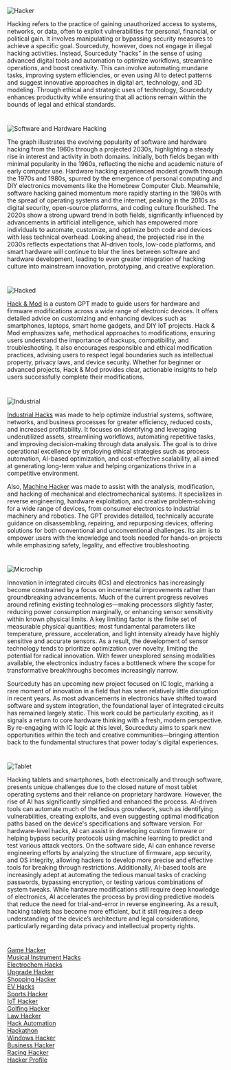 ![Hacker](https://github.com/user-attachments/assets/f33b6bd9-056f-457f-8ab0-79a8b269ac86)

Hacking refers to the practice of gaining unauthorized access to systems, networks, or data, often to exploit vulnerabilities for personal, financial, or political gain. It involves manipulating or bypassing security measures to achieve a specific goal. Sourceduty, however, does not engage in illegal hacking activities. Instead, Sourceduty "hacks" in the sense of using advanced digital tools and automation to optimize workflows, streamline operations, and boost creativity. This can involve automating mundane tasks, improving system efficiencies, or even using AI to detect patterns and suggest innovative approaches in digital art, technology, and 3D modeling. Through ethical and strategic uses of technology, Sourceduty enhances productivity while ensuring that all actions remain within the bounds of legal and ethical standards.

#

![Software and Hardware Hacking](https://github.com/user-attachments/assets/ce3a4303-89be-4354-b14e-92fa30133d15)

The graph illustrates the evolving popularity of software and hardware hacking from the 1960s through a projected 2030s, highlighting a steady rise in interest and activity in both domains. Initially, both fields began with minimal popularity in the 1960s, reflecting the niche and academic nature of early computer use. Hardware hacking experienced modest growth through the 1970s and 1980s, spurred by the emergence of personal computing and DIY electronics movements like the Homebrew Computer Club. Meanwhile, software hacking gained momentum more rapidly starting in the 1980s with the spread of operating systems and the internet, peaking in the 2010s as digital security, open-source platforms, and coding culture flourished. The 2020s show a strong upward trend in both fields, significantly influenced by advancements in artificial intelligence, which has empowered more individuals to automate, customize, and optimize both code and devices with less technical overhead. Looking ahead, the projected rise in the 2030s reflects expectations that AI-driven tools, low-code platforms, and smart hardware will continue to blur the lines between software and hardware development, leading to even greater integration of hacking culture into mainstream innovation, prototyping, and creative exploration.

#

![Hacked](https://github.com/user-attachments/assets/537dc123-9e30-472a-aa7d-1d95f1bdb172)

[Hack & Mod](https://chat.openai.com/g/g-iCi2ECQ54-hack-mod) is a custom GPT made to guide users for hardware and firmware modifications across a wide range of electronic devices. It offers detailed advice on customizing and enhancing devices such as smartphones, laptops, smart home gadgets, and DIY IoT projects. Hack & Mod emphasizes safe, methodical approaches to modifications, ensuring users understand the importance of backups, compatibility, and troubleshooting. It also encourages responsible and ethical modification practices, advising users to respect legal boundaries such as intellectual property, privacy laws, and device security. Whether for beginner or advanced projects, Hack & Mod provides clear, actionable insights to help users successfully complete their modifications.

#

![Industrial](https://github.com/user-attachments/assets/a2200154-a19c-4ebe-afbf-015ed7c1a254)

[Industrial Hacks](https://chatgpt.com/g/g-68188d531a748191a6bac4f967fe7359-industrial-hacks) was made to help optimize industrial systems, software, networks, and business processes for greater efficiency, reduced costs, and increased profitability. It focuses on identifying and leveraging underutilized assets, streamlining workflows, automating repetitive tasks, and improving decision-making through data analysis. The goal is to drive operational excellence by employing ethical strategies such as process automation, AI-based optimization, and cost-effective scalability, all aimed at generating long-term value and helping organizations thrive in a competitive environment.

Also, [Machine Hacker](https://chatgpt.com/g/g-68085fe3c0708191b81d34521209d3f7-machine-hacker) was made to assist with the analysis, modification, and hacking of mechanical and electromechanical systems. It specializes in reverse engineering, hardware exploitation, and creative problem-solving for a wide range of devices, from consumer electronics to industrial machinery and robotics. The GPT provides detailed, technically accurate guidance on disassembling, repairing, and repurposing devices, offering solutions for both conventional and unconventional challenges. Its aim is to empower users with the knowledge and tools needed for hands-on projects while emphasizing safety, legality, and effective troubleshooting.

#

![Microchip](https://github.com/user-attachments/assets/4eddcaf4-ab55-44c1-a87b-92b641e44c71)

Innovation in integrated circuits (ICs) and electronics has increasingly become constrained by a focus on incremental improvements rather than groundbreaking advancements. Much of the current progress revolves around refining existing technologies—making processors slightly faster, reducing power consumption marginally, or enhancing sensor sensitivity within known physical limits. A key limiting factor is the finite set of measurable physical quantities; most fundamental parameters like temperature, pressure, acceleration, and light intensity already have highly sensitive and accurate sensors. As a result, the development of sensor technology tends to prioritize optimization over novelty, limiting the potential for radical innovation. With fewer unexplored sensing modalities available, the electronics industry faces a bottleneck where the scope for transformative breakthroughs becomes increasingly narrow.

Sourceduty has an upcoming new project focused on IC logic, marking a rare moment of innovation in a field that has seen relatively little disruption in recent years. As most advancements in electronics have shifted toward software and system integration, the foundational layer of integrated circuits has remained largely static. This work could be particularly exciting, as it signals a return to core hardware thinking with a fresh, modern perspective. By re-engaging with IC logic at this level, Sourceduty aims to spark new opportunities within the tech and creative communities—bringing attention back to the fundamental structures that power today's digital experiences.

#

![Tablet](https://github.com/user-attachments/assets/7593428f-3c5b-4fb6-9cf8-89832cad5dee)

Hacking tablets and smartphones, both electronically and through software, presents unique challenges due to the closed nature of most tablet operating systems and their reliance on proprietary hardware. However, the rise of AI has significantly simplified and enhanced the process. AI-driven tools can automate much of the tedious groundwork, such as identifying vulnerabilities, creating exploits, and even suggesting optimal modification paths based on the device's specifications and software version. For hardware-level hacks, AI can assist in developing custom firmware or helping bypass security protocols using machine learning to predict and test various attack vectors. On the software side, AI can enhance reverse engineering efforts by analyzing the structure of firmware, app security, and OS integrity, allowing hackers to develop more precise and effective tools for breaking through restrictions. Additionally, AI-based tools are increasingly adept at automating the tedious manual tasks of cracking passwords, bypassing encryption, or testing various combinations of system tweaks. While hardware modifications still require deep knowledge of electronics, AI accelerates the process by providing predictive models that reduce the need for trial-and-error in reverse engineering. As a result, hacking tablets has become more efficient, but it still requires a deep understanding of the device’s architecture and legal considerations, particularly regarding data privacy and intellectual property rights.

#

[Game Hacker](https://chatgpt.com/g/g-67558cfe8db88191940babcbda59243e-game-hacker)
<br>
[Musical Instrument Hacks](https://chatgpt.com/g/g-68188893496c8191887d7cffd6a8653d-musical-instrument-hacks)
<br>
[Electrochem Hacks](https://chatgpt.com/g/g-67fa33d6b6a48191b6e2cca467db5b9d-electrochem-hacks)
<br>
[Upgrade Hacker](https://chatgpt.com/g/g-6812c87828b48191bafde309a30b7682-upgrade-hacker)
<br>
[Shopping Hacker](https://chatgpt.com/g/g-6814f81bf44c81919a26dabaec6ac08c-shopping-hacker)
<br>
[EV Hacks](https://chatgpt.com/g/g-67acbcf590288191b06163628f913851-ev-hacks)
<br>
[Sports Hacker](https://chatgpt.com/g/g-67add266555c819196313fb5740fe865-sports-hacker)
<br>
[IoT Hacker](https://chatgpt.com/g/g-ZeaWspw0A-iot-hacker)
<br>
[Golfing Hacker](https://chatgpt.com/g/g-67e95a58b58881919d299202c608a73f-golfing-hacker)
<br>
[Law Hacker](https://chatgpt.com/g/g-680873e597488191942a02c2a9f14d42-law-hacker)
<br>
[Hack Automation](https://chatgpt.com/g/g-zGNpuVYNZ-hack-automation)
<br>
[Hackathon](https://chatgpt.com/g/g-67561a37dae4819192b0cd0c0804e4a1-hackathon)
<br>
[Windows Hacker](https://chatgpt.com/g/g-67ae3224ebec8191893c5cbac843bf99-windows-hacker)
<br>
[Business Hacker](https://chatgpt.com/g/g-67e756fa7b948191b1881c3d7358533c-business-hacker)
<br>
[Racing Hacker](https://chatgpt.com/g/g-680b4e824e848191b53602079f3c278c-racing-hacker)
<br>
[Hacker Profile](https://chatgpt.com/g/g-6774f689c1d0819192d2d9dc6d14db2b-hacker-profile)
